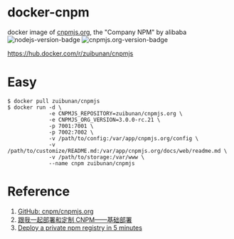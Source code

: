 # docker-cnpm

docker image of [cnpmjs.org](https://cnpmjs.org/), the "Company NPM" by alibaba ![nodejs-version-badge](https://img.shields.io/badge/node.js->=_6-blue.svg?style=flat-square) ![cnpmjs.org-version-badge](https://img.shields.io/badge/cnpm-2.19.4-blue.svg?style=flat-square)

https://hub.docker.com/r/zuibunan/cnpmjs

# Easy

    $ docker pull zuibunan/cnpmjs
    $ docker run -d \
                 -e CNPMJS_REPOSITORY=zuibunan/cnpmjs.org \
                 -e CNPMJS_ORG_VERSION=3.0.0-rc.21 \
                 -p 7001:7001 \
                 -p 7002:7002 \
                 -v /path/to/config:/var/app/cnpmjs.org/config \
                 -v /path/to/customize/README.md:/var/app/cnpmjs.org/docs/web/readme.md \
                 -v /path/to/storage:/var/www \
                 --name cnpm zuibunan/cnpmjs

# Reference

1. [GitHub: cnpm/cnpmjs.org](https://github.com/cnpm/cnpmjs.org)
2. [跟我一起部署和定制 CNPM——基础部署](http://f2e.souche.com/blog/let-cnpm-base-deploy/)
3. [Deploy a private npm registry in 5 minutes](https://github.com/cnpm/cnpmjs.org/wiki/Deploy-a-private-npm-registry-in-5-minutes)

